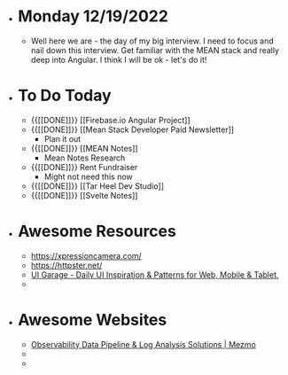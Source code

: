 - # Monday 12/19/2022
    - Well here we are - the day of my big interview. I need to focus and nail down this interview. Get familiar with the MEAN stack and really deep into Angular. I think I will be ok - let's do it!
- # To Do Today
    - {{[[DONE]]}} [[Firebase.io Angular Project]]
    - {{[[DONE]]}} [[Mean Stack Developer Paid Newsletter]]
        - Plan it out 
    - {{[[DONE]]}} [[MEAN Notes]]
        - Mean Notes Research
    - {{[[DONE]]}} Rent Fundraiser
        - Might not need this now
    - {{[[DONE]]}} [[Tar Heel Dev Studio]]
    - {{[[DONE]]}} [[Svelte Notes]]
- # Awesome Resources
    - https://xpressioncamera.com/
    - https://httpster.net/
    - [UI Garage - Daily UI Inspiration & Patterns for Web, Mobile & Tablet.](https://uigarage.net/)
    - 
- # Awesome Websites
    - [Observability Data Pipeline & Log Analysis Solutions | Mezmo](https://www.mezmo.com/)
    - 
    - 
